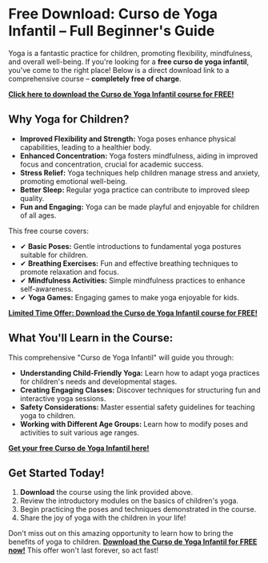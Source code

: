 # Free Download: Curso de Yoga Infantil – Full Beginner's Guide

Yoga is a fantastic practice for children, promoting flexibility, mindfulness, and overall well-being. If you're looking for a **free curso de yoga infantil**, you've come to the right place! Below is a direct download link to a comprehensive course – **completely free of charge**.

[**Click here to download the Curso de Yoga Infantil course for FREE!**](https://udemywork.com/curso-de-yoga-infantil)

## Why Yoga for Children?

*   **Improved Flexibility and Strength:** Yoga poses enhance physical capabilities, leading to a healthier body.
*   **Enhanced Concentration:** Yoga fosters mindfulness, aiding in improved focus and concentration, crucial for academic success.
*   **Stress Relief:** Yoga techniques help children manage stress and anxiety, promoting emotional well-being.
*   **Better Sleep:** Regular yoga practice can contribute to improved sleep quality.
*   **Fun and Engaging:** Yoga can be made playful and enjoyable for children of all ages.

This free course covers:

*   ✔ **Basic Poses:** Gentle introductions to fundamental yoga postures suitable for children.
*   ✔ **Breathing Exercises:** Fun and effective breathing techniques to promote relaxation and focus.
*   ✔ **Mindfulness Activities:** Simple mindfulness practices to enhance self-awareness.
*   ✔ **Yoga Games:** Engaging games to make yoga enjoyable for kids.

[**Limited Time Offer: Download the Curso de Yoga Infantil course for FREE!**](https://udemywork.com/curso-de-yoga-infantil)

## What You'll Learn in the Course:

This comprehensive "Curso de Yoga Infantil" will guide you through:

*   **Understanding Child-Friendly Yoga:** Learn how to adapt yoga practices for children's needs and developmental stages.
*   **Creating Engaging Classes:** Discover techniques for structuring fun and interactive yoga sessions.
*   **Safety Considerations:** Master essential safety guidelines for teaching yoga to children.
*   **Working with Different Age Groups:** Learn how to modify poses and activities to suit various age ranges.

[**Get your free Curso de Yoga Infantil here!**](https://udemywork.com/curso-de-yoga-infantil)

## Get Started Today!

1.  **Download** the course using the link provided above.
2.  Review the introductory modules on the basics of children's yoga.
3.  Begin practicing the poses and techniques demonstrated in the course.
4.  Share the joy of yoga with the children in your life!

Don't miss out on this amazing opportunity to learn how to bring the benefits of yoga to children. **[Download the Curso de Yoga Infantil for FREE now!](https://udemywork.com/curso-de-yoga-infantil)** This offer won't last forever, so act fast!
